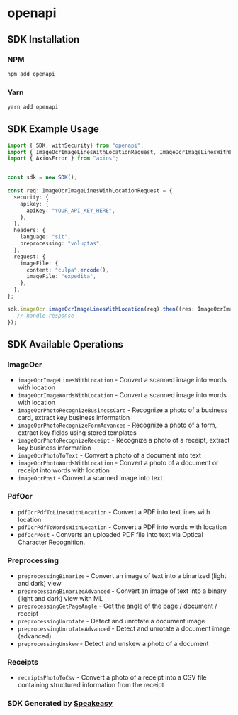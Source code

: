 # openapi

<!-- Start SDK Installation -->
## SDK Installation

### NPM

```bash
npm add openapi
```

### Yarn

```bash
yarn add openapi
```
<!-- End SDK Installation -->

## SDK Example Usage
<!-- Start SDK Example Usage -->
```typescript
import { SDK, withSecurity} from "openapi";
import { ImageOcrImageLinesWithLocationRequest, ImageOcrImageLinesWithLocationResponse } from "openapi/src/sdk/models/operations";
import { AxiosError } from "axios";


const sdk = new SDK();
    
const req: ImageOcrImageLinesWithLocationRequest = {
  security: {
    apikey: {
      apiKey: "YOUR_API_KEY_HERE",
    },
  },
  headers: {
    language: "sit",
    preprocessing: "voluptas",
  },
  request: {
    imageFile: {
      content: "culpa".encode(),
      imageFile: "expedita",
    },
  },
};

sdk.imageOcr.imageOcrImageLinesWithLocation(req).then((res: ImageOcrImageLinesWithLocationResponse | AxiosError) => {
   // handle response
});
```
<!-- End SDK Example Usage -->

<!-- Start SDK Available Operations -->
## SDK Available Operations

### ImageOcr

* `imageOcrImageLinesWithLocation` - Convert a scanned image into words with location
* `imageOcrImageWordsWithLocation` - Convert a scanned image into words with location
* `imageOcrPhotoRecognizeBusinessCard` - Recognize a photo of a business card, extract key business information
* `imageOcrPhotoRecognizeFormAdvanced` - Recognize a photo of a form, extract key fields using stored templates
* `imageOcrPhotoRecognizeReceipt` - Recognize a photo of a receipt, extract key business information
* `imageOcrPhotoToText` - Convert a photo of a document into text
* `imageOcrPhotoWordsWithLocation` - Convert a photo of a document or receipt into words with location
* `imageOcrPost` - Convert a scanned image into text

### PdfOcr

* `pdfOcrPdfToLinesWithLocation` - Convert a PDF into text lines with location
* `pdfOcrPdfToWordsWithLocation` - Convert a PDF into words with location
* `pdfOcrPost` - Converts an uploaded PDF file into text via Optical Character Recognition.

### Preprocessing

* `preprocessingBinarize` - Convert an image of text into a binarized (light and dark) view
* `preprocessingBinarizeAdvanced` - Convert an image of text into a binary (light and dark) view with ML
* `preprocessingGetPageAngle` - Get the angle of the page / document / receipt
* `preprocessingUnrotate` - Detect and unrotate a document image
* `preprocessingUnrotateAdvanced` - Detect and unrotate a document image (advanced)
* `preprocessingUnskew` - Detect and unskew a photo of a document

### Receipts

* `receiptsPhotoToCsv` - Convert a photo of a receipt into a CSV file containing structured information from the receipt

<!-- End SDK Available Operations -->

### SDK Generated by [Speakeasy](https://docs.speakeasyapi.dev/docs/using-speakeasy/client-sdks)
